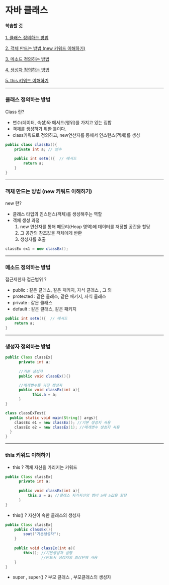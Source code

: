 # 자바 클래스


#### 학습할 것

[1. 클래스 정의하는 방법](#클래스-정의하는-방법)

[2. 객체 만드는 방법 (new 키워드 이해하기)](#객체-만드는-방법-new-키워드-이해하기)

[3. 메소드 정의하는 방법](#메소드-정의하는-방법)

[4. 생성자 정의하는 방법](#생성자-정의하는-방법)

[5. this 키워드 이해하기](#this-키워드-이해하기)

---
### 클래스 정의하는 방법
Class 란?
- 변수(데이터, 속성)와 메서드(행위)를 가지고 있는 집합
- 객체를 생성하기 위한 틀이다.
- class키워드로 정의하고, new연산자를 통해서 인스턴스(객체)를 생성

```java
public class classEx(){
    private int a; // 변수
    
    public int setA(){  // 메서드
        return a;
    }
}
```

---
### 객체 만드는 방법 (new 키워드 이해하기)
new 란? 
- 클래스 타입의 인스턴스(객체)를 생성해주는 역할
- 객체 생성 과정
  1. new 연산자를 통해 메모리(Heap 영역)에 데이터를 저장할 공간을 할당
  2. 그 공간의 참조값을 객체에게 반환
  3. 생성자를 호출

```java
classEx ex1 = new classEx();
```

---
### 메소드 정의하는 방법
접근제한자 접근범위 ?
  - public    : 같은 클래스, 같은 패키지, 자식 클래스 , 그 외
  - protected : 같은 클래스, 같은 패키지, 자식 클래스
  - private   : 같은 클래스
  - default   : 같은 클래스, 같은 패키지
```java
public int setA(){  // 메서드
    return a;
}
```


---
### 생성자 정의하는 방법
```java
public Class classEx{
      private int a;
      
      //기본 생성자
      public void classEx(){}

      //매개변수를 가진 생성자
      public void classEx(int a){
            this.a = a;
      }
}
```
```java
class classExTest{
  public static void main(String[] args){
    classEx e1 = new classEx(); //기본 생성자 사용
    classEx e2 = new classEx(1); //매개변수 생성자 사용
  }
}
```

---
### this 키워드 이해하기
+ this ? 객체 자신을 가리키는 키워드
```java
public Class classEx{
      private int a;
      
      public void classEx(int a){
          this.a = a; //클래스 자기자신의 멤버 a에 a값을 할당
      }
}
```   
+ this() ? 자신이 속한 클래스의 생성자
```java
public Class classEx{
    public classEx(){
        sout("기본생성자");    
    }
    
    public void classEx(int a){
        this(); //기본생성자 실행 
                //반드시 생성자의 최상단에 사용
    }
}
```   
+ super , super() ? 부모 클래스 , 부모클래스의 생성자 
